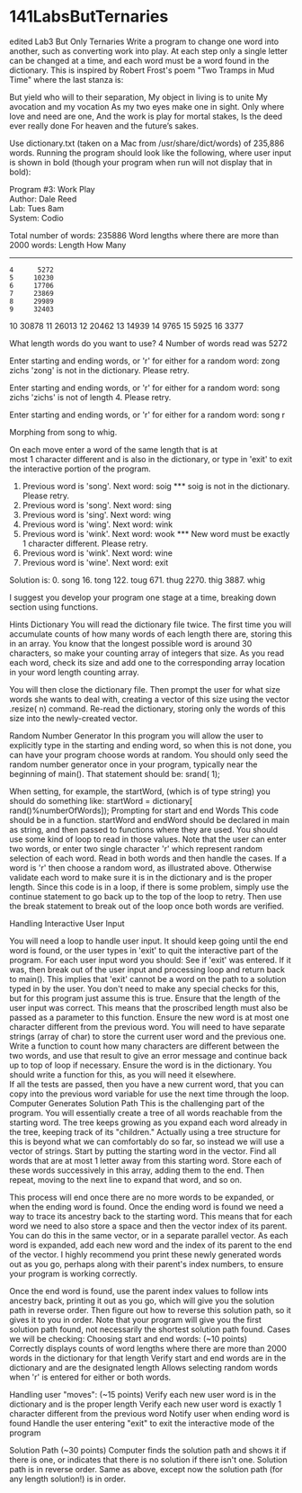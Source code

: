 # 141LabsButTernaries
edited
Lab3 But Only Ternaries
Write a program to change one word into another, such as converting work into play.  At each step only a single letter can be changed at a time, and each word must be a word found in the dictionary.  This is inspired by Robert Frost's poem "Two Tramps in Mud Time" where the last stanza is:

But yield who will to their separation,
My object in living is to unite
My avocation and my vocation
As my two eyes make one in sight.
Only where love and need are one,
And the work is play for mortal stakes,
Is the deed ever really done
For heaven and the future’s sakes.

Use dictionary.txt (taken on a Mac from /usr/share/dict/words) of 235,886 words.  Running the program should look like the following, where user input is shown in bold (though your program when run will not display that in bold):

Program #3: Work Play    
Author: Dale Reed    
Lab: Tues 8am     
System:  Codio 
 
Total number of words: 235886 
Word lengths where there are more than 2000 words:
Length  How Many
------  --------
    4      5272
    5     10230
    6     17706
    7     23869
    8     29989
    9     32403
   10     30878
   11     26013
   12     20462
   13     14939
   14      9765
   15      5925
   16      3377

What length words do you want to use? 4
Number of words read was 5272

Enter starting and ending words, or 'r' for either for a random word: zong zichs
'zong' is not in the dictionary. Please retry.

Enter starting and ending words, or 'r' for either for a random word: song zichs
'zichs' is not of length 4. Please retry.

Enter starting and ending words, or 'r' for either for a random word: song r

Morphing from song to whig.

On each move enter a word of the same length that is at   
most 1 character different and is also in the dictionary, 
or type in 'exit' to exit the interactive portion of the program.
 
1. Previous word is 'song'.  Next word: soig
   *** soig is not in the dictionary.  Please retry.
1. Previous word is 'song'.  Next word: sing
2. Previous word is 'sing'.  Next word: wing
3. Previous word is 'wing'.  Next word: wink
4. Previous word is 'wink'.  Next word: wook
   *** New word must be exactly 1 character different.  Please retry.
4. Previous word is 'wink'.  Next word: wine
5. Previous word is 'wine'.  Next word: exit

Solution is: 
   0. song
  16. tong
 122. toug
 671. thug
2270. thig
3887. whig

I suggest you develop your program one stage at a time, breaking down section using functions.  

Hints
Dictionary
You will read the dictionary file twice.  The first time you will accumulate counts of how many words of each length there are, storing this in an array.  You know that the longest possible word is around 30 characters, so make your counting array of integers that size.  As you read each word, check its size and add one to the corresponding array location in your word length counting array.

You will then close the dictionary file.  Then prompt the user for what size words she wants to deal with, creating a vector of this size using the vector .resize( n) command.  Re-read the dictionary, storing only the words of this size into the newly-created vector.


Random Number Generator
In this program you will allow the user to explicitly type in the starting and ending word, so when this is not done, you can have your program choose words at random. You should only seed the random number generator once in your program, typically near the beginning of main().  That statement should be:   srand( 1);

When setting, for example, the startWord, (which is of type string) you should do something like:
     startWord = dictionary[ rand()%numberOfWords]);
Prompting for start and end Words
This code should be in a function.  startWord and endWord should be declared in main as string, and then passed to functions where they are used.  You should use some kind of loop to read in those values.  Note that the user can enter two words, or enter two single character 'r' which represent random selection of each word.  Read in both words and then handle the cases.  If a word is 'r' then choose a random word, as illustrated above.  Otherwise validate each word to make sure it is in the dictionary and is the proper length.  Since this code is in a loop, if there is some problem, simply use the continue statement to go back up to the top of the loop to retry.  Then use the break statement to break out of the loop once both words are verified.

Handling Interactive User Input

You will need a loop to handle user input.  It should keep going until the end word is found, or the user types in 'exit' to quit the interactive part of the program.  For each user input word you should:
See if 'exit' was entered.  If it was, then break out of the user input and processing loop and return back to main().  This implies that  'exit' cannot be a word on the path to a solution typed in by the user.  You don't need to make any special checks for this, but for this program just assume this is true.
Ensure that the length of the user input was correct.  This means that the proscribed length must also be passed as a parameter to this function.
Ensure the new word is at most one character different from the previous word.  You will need to have separate strings (array of char) to store the current user word and the previous one.  Write a function to count how many characters are different between the two words, and use that result to give an error message and continue back up to top of loop if necessary.
Ensure the word is in the dictionary.  You should write a function for this, as you will need it elsewhere.  
If all the tests are passed, then you have a new current word, that you can copy into the previous word variable for use the next time through the loop.
Computer Generates Solution Path
This is the challenging part of the program.  You will essentially create a tree of all words reachable from the starting word.  The tree keeps growing as you expand each word already in the tree, keeping track of its "children."  Actually using a tree structure for this is beyond what we can comfortably do so far, so instead we will use a vector of strings.  Start by putting the starting word in the vector.  Find all words that are at most 1 letter away from this starting word.  Store each of these words successively in this array, adding them to the end.  Then repeat, moving to the next line to expand that word, and so on.

This process will end once there are no more words to be expanded, or when the ending word is found.  Once the ending word is found we need a way to trace its ancestry back to the starting word.  This means that for each word we need to also store a space and then the vector index of its parent.  You can do this in the same vector, or in a separate parallel vector.
As each word is expanded, add each new word and the index of its parent to the end of the vector.  I highly recommend you print these newly generated words out as you go, perhaps along with their parent's index numbers, to ensure your program is working correctly.

Once the end word is found, use the parent index values to follow ints ancestry back, printing it out as you go, which will give you the solution path in reverse order.  Then figure out how to reverse this solution path, so it gives it to you in order.  Note that your program will give you the first solution path found, not necessarily the shortest solution path found.
Cases we will be checking:
Choosing start and end words: (~10 points)  
Correctly displays counts of word lengths where there are more than 2000 words in the dictionary for that length
Verify start and end words are in the dictionary and are the designated length
Allows selecting random words when 'r' is entered for either or both words. 

 Handling user "moves":   (~15 points)
Verify each new user word is in the dictionary and is the proper length
Verify each new user word is exactly 1 character different from the previous word
Notify user when ending word is found
Handle the user entering "exit" to exit the interactive mode of the program

Solution Path (~30 points)
Computer finds the solution path and shows it if there is one, or indicates that there is no solution if there isn't one.  Solution path is in reverse order.
Same as above, except now the solution path (for any length solution!) is in order.
